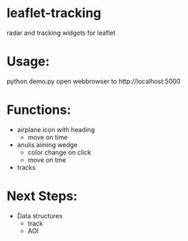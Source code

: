 # leaflet-tracking
radar and tracking widgets for leaflet

# Usage:
python demo.py
open webbrowser to http://localhost:5000

# Functions:

- airplane icon with heading
    - move on time
- anulis aiming wedge
    - color change on click
    - move on tme
- tracks

# Next Steps:

- Data structures
    - track
    - AOI
